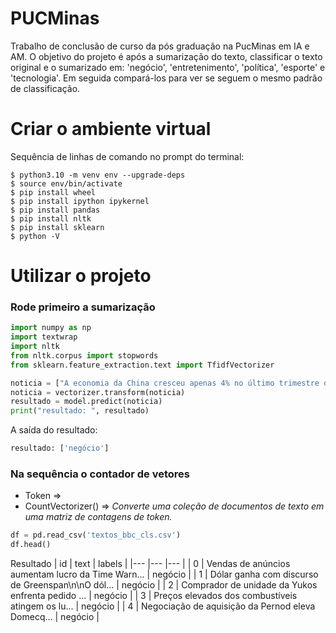 # PUCMinas

Trabalho de conclusão de curso da pós graduação na PucMinas em IA e AM.
O objetivo do projeto é após a sumarização do texto, classificar o texto original e o sumarizado em:
'negócio', 'entretenimento', 'política', 'esporte' e 'tecnologia'.
Em seguida compará-los para ver se seguem o mesmo padrão de classificação.

# Criar o ambiente virtual

Sequência de linhas de comando no prompt do terminal:

```linux
$ python3.10 -m venv env --upgrade-deps
$ source env/bin/activate
$ pip install wheel
$ pip install ipython ipykernel
$ pip install pandas
$ pip install nltk
$ pip install sklearn
$ python -V
```

# Utilizar o projeto

### Rode primeiro a sumarização

```python
import numpy as np
import textwrap
import nltk
from nltk.corpus import stopwords
from sklearn.feature_extraction.text import TfidfVectorizer
```

```python
noticia = ["A economia da China cresceu apenas 4% no último trimestre de 2021, seu ritmo mais lento em um ano e meio, momento em que enquanto o país enfrentava uma crise imobiliária cada vez mais profunda, novos surtos de Covid-19 e a estrita abordagem de não-tolerância de Pequim para controlar o vírus. Ainda assim, esse número foi maior do que o esperado pelos economistas. Para todo o ano de 2021, o PIB cresceu 8,1%, praticamente em linha com as expectativas dos analistas. O governo chinês estabeleceu uma meta na primavera passada para que sua economia expandisse pelo menos 6% no ano."]
noticia = vectorizer.transform(noticia)
resultado = model.predict(noticia)
print("resultado: ", resultado)
```

A saída do resultado:

```python
resultado: ['negócio']
```

### Na sequência o contador de vetores

- Token =>
- CountVectorizer() => _Converte uma coleção de documentos de texto em uma matriz de contagens de token._

```python
df = pd.read_csv('textos_bbc_cls.csv')
df.head()
```

Resultado
| id | text | labels |
|--- |--- |--- |
| 0 | Vendas de anúncios aumentam lucro da Time Warn... | negócio |
| 1 | Dólar ganha com discurso de Greenspan\n\nO dól... | negócio |
| 2 | Comprador de unidade da Yukos enfrenta pedido ... | negócio |
| 3 | Preços elevados dos combustíveis atingem os lu... | negócio |
| 4 | Negociação de aquisição da Pernod eleva Domecq... | negócio |
